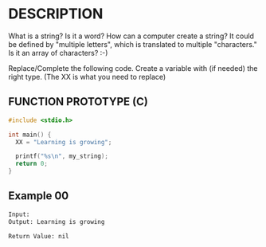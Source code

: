# DESCRIPTION

What is a string? Is it a word? How can a computer create a string? It could be defined by "multiple letters", which is translated to multiple "characters." Is it an array of characters? :-)

Replace/Complete the following code. Create a variable with (if needed) the right type. (The XX is what you need to replace)

## FUNCTION PROTOTYPE (C)

```c
#include <stdio.h>

int main() {
  XX = "Learning is growing";

  printf("%s\n", my_string);
  return 0;
}
```

## Example 00
```bash
Input: 
Output: Learning is growing

Return Value: nil
```